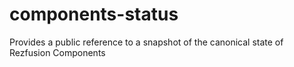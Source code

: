 # components-status
Provides a public reference to a snapshot of the canonical state of Rezfusion Components
